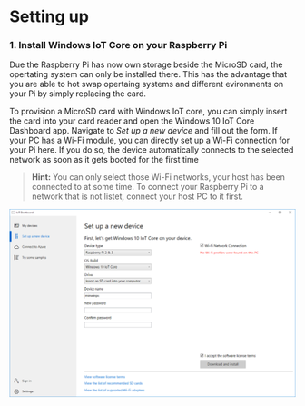 # Setting up
### 1. Install Windows IoT Core on your Raspberry Pi
Due the Raspberry Pi has now own storage beside the MicroSD card, the opertating system can only be installed there. This has the advantage that you are able to hot swap opertaing systems and different evironments on your Pi by simply replacing the card.

To provision a MicroSD card with Windows IoT core, you can simply insert the card into your card reader and open the Windows 10 IoT Core Dashboard app. Navigate to *Set up a new device* and fill out the form. If your PC has a Wi-Fi module, you can directly set up a Wi-Fi connection for your Pi here. If you do so, the device automatically connects to the selected network as soon as it gets booted for the first time

> **Hint:** You can only select those Wi-Fi networks, your host has been connected to at some time. To connect your Raspberry Pi to a network that is not listet, connect your host PC to it first.

![Dashboard](../Misc/dashboardsetup.png)
